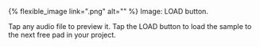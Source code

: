 ---
---

{% flexible_image link=".png" alt="" %}
Image: LOAD button.

Tap any audio file to preview it. Tap the LOAD button to load the sample to the next free pad in your project.
